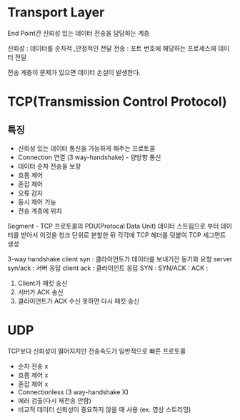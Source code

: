 # Transport Layer
End Point간 신뢰성 있는 데이터 전송을 담당하는 계층

신뢰성 : 데이터를 순차적 ,안정적인 전달
전송 : 포트 번호에 해당하는 프로세스에 데이터 전달

전송 계층이 문제가 있으면 데이터 손실이 발생한다.

# TCP(Transmission Control Protocol)

## 특징
- 신뢰성 있는 데이터 통신을 가능하게 해주는 프로토콜
- Connection 연결 (3 way-handshake) - 양방향 통신
- 데이터 순차 전송을 보장
- 흐름 제어
- 혼잡 제어
- 오류 감지
- 동시 제어 가능
- 전송 계층에 위치

Segment - TCP 프로토콜의 PDU(Protocal Data Unit)
데이터 스트림으로 부터 데이터를 받아서 이것을 청크 단위로 분할한 뒤 각각에 TCP 헤더를 덧붙여 TCP 세그먼트 생성

3-way handshake
client syn : 클라이언트가 데이터를 보내기전 동기화 요청 
server syn/ack : 서버 응답 
client ack : 클라이언트 응답
SYN : 
SYN/ACK :
ACK :

1. Client가 패킷 송신
2. 서버가 ACK 송신
3. 클라이언트가 ACK 수신 못하면 다시 패킷 송신

# UDP
TCP보다 신뢰성이 떨어지지만 전송속도가 일반적으로 빠른 프로토콜
- 순차 전송 x
- 흐름 제어 x
- 혼잡 제어 x
- Connectionless (3 way-handshake X) 
- 에러 검출(다시 재전송 안함)
- 비교적 데이터 신뢰성이 중요하지 않을 때 사용 (ex. 영상 스트리밍)

